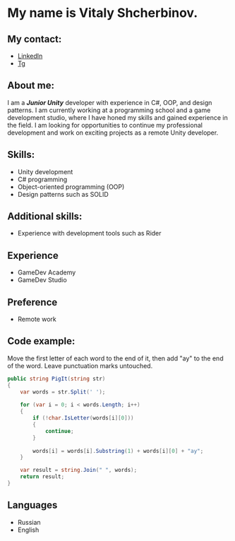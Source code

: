 # My name is Vitaly Shcherbinov.
## My contact:
* [LinkedIn](https://www.linkedin.com/in/shcherbinovv)
* [Tg](https://t.me/Vshcherbinov)


## About me:
I am a ***Junior Unity*** developer with experience in C#, OOP, and design patterns. I am currently working at a programming school and a game development studio, where I have honed my skills and gained experience in the field. I am looking for opportunities to continue my professional development and work on exciting projects as a remote Unity developer.

## Skills:
* Unity development
* C# programming
* Object-oriented programming (OOP)
* Design patterns such as SOLID

## Additional skills:
* Experience with development tools such as Rider

## Experience
* GameDev Academy
* GameDev Studio

## Preference
* Remote work

## Code example:
Move the first letter of each word to the end of it, then add "ay" to the end of the word. Leave punctuation marks untouched.
``` C#
public string PigIt(string str)
{
    var words = str.Split(' ');
        
    for (var i = 0; i < words.Length; i++)
    {
        if (!char.IsLetter(words[i][0]))
        {
            continue;
        }
            
        words[i] = words[i].Substring(1) + words[i][0] + "ay";
    }

    var result = string.Join(" ", words);
    return result;
}
```

## Languages
* Russian 
* English
